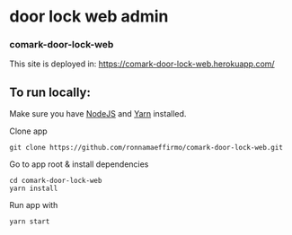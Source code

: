# door lock web admin
### comark-door-lock-web

This site is deployed in: https://comark-door-lock-web.herokuapp.com/

## To run locally:
Make sure you have [NodeJS](https://nodejs.org/en/) and [Yarn](https://yarnpkg.com/) installed.

Clone app
```
git clone https://github.com/ronnamaeffirmo/comark-door-lock-web.git
```

Go to app root & install dependencies
```
cd comark-door-lock-web
yarn install
```

Run app with
```
yarn start
```